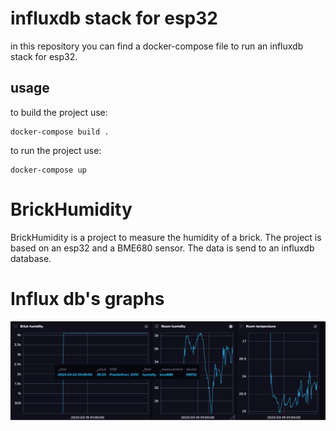 # influxdb stack for esp32

in this repository you can find a docker-compose file to run an influxdb stack for esp32.

## usage

to build the project use: 

    docker-compose build .

to run the project use:

    docker-compose up 

# BrickHumidity

BrickHumidity is a project to measure the humidity of a brick. The project is based on an esp32 and a BME680 sensor. The data is send to an influxdb database.

# Influx db's graphs

![Influxdb](Influxdb.png) 
